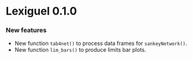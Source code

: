 Lexiguel 0.1.0
==============

### New features

* New function `tab4net()` to process data frames for `sankeyNetwork()`.
* New function `lim_bars()` to produce limits bar plots.
